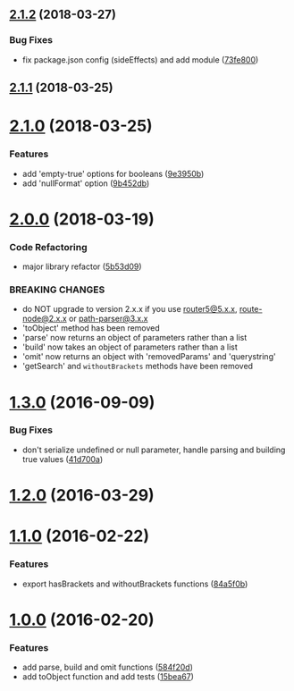 <a name="2.1.2"></a>
## [2.1.2](https://github.com/troch/search-params/compare/v2.1.1...v2.1.2) (2018-03-27)


### Bug Fixes

* fix package.json config (sideEffects) and add module ([73fe800](https://github.com/troch/search-params/commit/73fe800))



<a name="2.1.1"></a>
## [2.1.1](https://github.com/troch/search-params/compare/v2.1.0...v2.1.1) (2018-03-25)



<a name="2.1.0"></a>
# [2.1.0](https://github.com/troch/search-params/compare/v2.0.0...v2.1.0) (2018-03-25)


### Features

* add 'empty-true' options for booleans ([9e3950b](https://github.com/troch/search-params/commit/9e3950b))
* add 'nullFormat' option ([9b452db](https://github.com/troch/search-params/commit/9b452db))



<a name="2.0.0"></a>
# [2.0.0](https://github.com/troch/search-params/compare/v1.3.0...v2.0.0) (2018-03-19)


### Code Refactoring

* major library refactor ([5b53d09](https://github.com/troch/search-params/commit/5b53d09))


### BREAKING CHANGES

* do NOT upgrade to version 2.x.x if you use router5@5.x.x, route-node@2.x.x or path-parser@3.x.x
* 'toObject' method has been removed
* 'parse' now returns an object of parameters rather than a list
* 'build' now takes an object of parameters rather than a list
* 'omit' now returns an object with 'removedParams' and 'querystring'
* 'getSearch' and `withoutBrackets` methods have been removed



<a name="1.3.0"></a>
# [1.3.0](https://github.com/troch/search-params/compare/v1.2.0...v1.3.0) (2016-09-09)


### Bug Fixes

* don't serialize undefined or null parameter, handle parsing and building true values ([41d700a](https://github.com/troch/search-params/commit/41d700a))



<a name="1.2.0"></a>
# [1.2.0](https://github.com/troch/search-params/compare/v1.1.0...v1.2.0) (2016-03-29)



<a name="1.1.0"></a>
# [1.1.0](https://github.com/troch/search-params/compare/v1.0.0...v1.1.0) (2016-02-22)


### Features

* export hasBrackets and withoutBrackets functions ([84a5f0b](https://github.com/troch/search-params/commit/84a5f0b))



<a name="1.0.0"></a>
# [1.0.0](https://github.com/troch/search-params/compare/584f20d...v1.0.0) (2016-02-20)


### Features

* add parse, build and omit functions ([584f20d](https://github.com/troch/search-params/commit/584f20d))
* add toObject function and add tests ([15bea67](https://github.com/troch/search-params/commit/15bea67))



